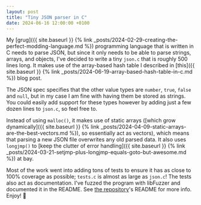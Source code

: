 ```yaml
---
layout: post
title: "Tiny JSON parser in C"
date: 2024-06-16 12:00:00 +0100
---
```


My [grug]({{ site.baseurl }} {% link _posts/2024-02-29-creating-the-perfect-modding-language.md %}) programming language that is written in C needs to parse JSON, but since it only needs to be able to parse strings, arrays, and objects, I've decided to write a tiny `json.c` that is roughly 500 lines long. It makes use of the array-based hash table I described in [this]({{ site.baseurl }} {% link _posts/2024-06-19-array-based-hash-table-in-c.md %}) blog post.

The JSON spec specifies that the other value types are `number`, `true`, `false` and `null`, but in my case I am fine with having them be stored as strings. You could easily add support for these types however by adding just a few dozen lines to `json.c`, so feel free to.

Instead of using `malloc()`, it makes use of static arrays ([which grow dynamically]({{ site.baseurl }} {% link _posts/2024-04-09-static-arrays-are-the-best-vectors.md %}), so essentially act as vectors), which means that parsing a new JSON file overwrites any old parsed data. It also uses `longjmp()` to [keep the clutter of error handling]({{ site.baseurl }} {% link _posts/2024-03-21-setjmp-plus-longjmp-equals-goto-but-awesome.md %}) at bay.

Most of the work went into adding tons of tests to ensure it has as close to 100% coverage as possible; `tests.c` is almost as large as `json.c`! The tests also act as documentation. I've fuzzed the program with libFuzzer and documented it in the README. See [the repository](https://github.com/MyNameIsTrez/tiny-json-parser-in-c)'s README for more info. Enjoy! 🙂
